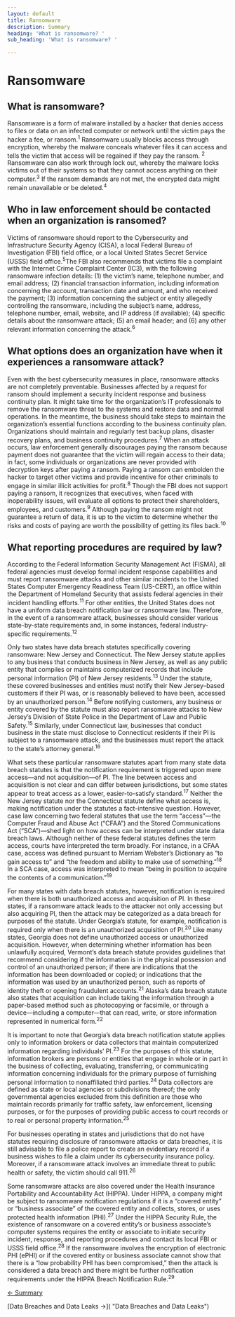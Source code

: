 ```yaml
---
layout: default
title: Ransomware
description: Summary
heading: 'What is ransomware? '
sub_heading: 'What is ransomware? '

---
```

# Ransomware

## What is ransomware?

Ransomware is a form of malware installed by a hacker that denies access to files or data on an infected computer or network until the victim pays the hacker a fee, or ransom.<sup>1</sup> Ransomware usually blocks access through encryption, whereby the malware conceals whatever files it can access and tells the victim that access will be regained if they pay the ransom. <sup>2</sup> Ransomware can also work through lock out, whereby the malware locks victims out of their systems so that they cannot access anything on their computer.<sup>3</sup> If the ransom demands are not met, the encrypted data might remain unavailable or be deleted.<sup>4</sup>

## Who in law enforcement should be contacted when an organization is ransomed?

Victims of ransomware should report to the Cybersecurity and Infrastructure Security Agency (CISA), a local Federal Bureau of Investigation (FBI) field office, or a local United States Secret Service (USSS) field office.<sup>5</sup>The FBI also recommends that victims file a complaint with the Internet Crime Complaint Center (IC3), with the following ransomware infection details: (1) the victim’s name, telephone number, and email address; (2) financial transaction information, including information concerning the account, transaction date and amount, and who received the payment; (3) information concerning the subject or entity allegedly controlling the ransomware, including the subject’s name, address, telephone number, email, website, and IP address (if available); (4) specific details about the ransomware attack; (5) an email header; and (6) any other relevant information concerning the attack.<sup>6</sup>

## What options does an organization have when it experiences a ransomware attack?

Even with the best cybersecurity measures in place, ransomware attacks are not completely preventable. Businesses affected by a request for ransom should implement a security incident response and business continuity plan. It might take time for the organization’s IT professionals to remove the ransomware threat to the systems and restore data and normal operations. In the meantime, the business should take steps to maintain the organization’s essential functions according to the business continuity plan. Organizations should maintain and regularly test backup plans, disaster recovery plans, and business continuity procedures.<sup>7</sup> When an attack occurs, law enforcement generally discourages paying the ransom because payment does not guarantee that the victim will regain access to their data; in fact, some individuals or organizations are never provided with decryption keys after paying a ransom. Paying a ransom can embolden the hacker to target other victims and provide incentive for other criminals to engage in similar illicit activities for profit.<sup>8</sup> Though the FBI does not support paying a ransom, it recognizes that executives, when faced with inoperability issues, will evaluate all options to protect their shareholders, employees, and customers.<sup>9</sup> Although paying the ransom might not guarantee a return of data, it is up to the victim to determine whether the risks and costs of paying are worth the possibility of getting its files back.<sup>10</sup>

## What reporting procedures are required by law?

According to the Federal Information Security Management Act (FISMA), all federal agencies must develop formal incident response capabilities and must report ransomware attacks and other similar incidents to the United States Computer Emergency Readiness Team (US-CERT), an office within the Department of Homeland Security that assists federal agencies in their incident handling efforts.<sup>11</sup> For other entities, the United States does not have a uniform data breach notification law or ransomware law. Therefore, in the event of a ransomware attack, businesses should consider various state-by-state requirements and, in some instances, federal industry-specific requirements.<sup>12</sup>

Only two states have data breach statutes specifically covering ransomware: New Jersey and Connecticut. The New Jersey statute applies to any business that conducts business in New Jersey, as well as any public entity that compiles or maintains computerized records that include personal information (PI) of New Jersey residents.<sup>13</sup> Under the statute, these covered businesses and entities must notify their New Jersey–based customers if their PI was, or is reasonably believed to have been, accessed by an unauthorized person.<sup>14</sup> Before notifying customers, any business or entity covered by the statute must also report ransomware attacks to New Jersey’s Division of State Police in the Department of Law and Public Safety.<sup>15</sup> Similarly, under Connecticut law, businesses that conduct business in the state must disclose to Connecticut residents if their PI is subject to a ransomware attack, and the businesses must report the attack to the state’s attorney general.<sup>16</sup>

What sets these particular ransomware statutes apart from many state data breach statutes is that the notification requirement is triggered upon mere access—and not acquisition—of PI. The line between access and acquisition is not clear and can differ between jurisdictions, but some states appear to treat access as a lower, easier-to-satisfy standard.<sup>17</sup> Neither the New Jersey statute nor the Connecticut statute define what access is, making notification under the statutes a fact-intensive question. However, case law concerning two federal statutes that use the term “access”—the Computer Fraud and Abuse Act (“CFAA”) and the Stored Communications Act (“SCA”)—shed light on how access can be interpreted under state data breach laws. Although neither of these federal statutes defines the term access, courts have interpreted the term broadly. For instance, in a CFAA case, access was defined pursuant to Merriam Webster’s Dictionary as “to gain access to” and “the freedom and ability to make use of something.”<sup>18</sup> In a SCA case, access was interpreted to mean “being in position to acquire the contents of a communication.”<sup>19</sup>

For many states with data breach statutes, however, notification is required when there is both unauthorized access and acquisition of PI. In these states, if a ransomware attack leads to the attacker not only accessing but also acquiring PI, then the attack may be categorized as a data breach for purposes of the statute. Under Georgia’s statute, for example, notification is required only when there is an unauthorized acquisition of PI.<sup>20</sup> Like many states, Georgia does not define unauthorized access or unauthorized acquisition. However, when determining whether information has been unlawfully acquired, Vermont’s data breach statute provides guidelines that recommend considering if the information is in the physical possession and control of an unauthorized person; if there are indications that the information has been downloaded or copied; or indications that the information was used by an unauthorized person, such as reports of identity theft or opening fraudulent accounts.<sup>21</sup> Alaska’s data breach statute also states that acquisition can include taking the information through a paper-based method such as photocopying or facsimile, or through a device—including a computer—that can read, write, or store information represented in numerical form.<sup>22</sup>

It is important to note that Georgia’s data breach notification statute applies only to information brokers or data collectors that maintain computerized information regarding individuals’ PI.<sup>23</sup> For the purposes of this statute, information brokers are persons or entities that engage in whole or in part in the business of collecting, evaluating, transferring, or communicating information concerning individuals for the primary purpose of furnishing personal information to nonaffiliated third parties.<sup>24</sup> Data collectors are defined as state or local agencies or subdivisions thereof; the only governmental agencies excluded from this definition are those who maintain records primarily for traffic safety, law enforcement, licensing purposes, or for the purposes of providing public access to court records or to real or personal property information.<sup>25</sup>

For businesses operating in states and jurisdictions that do not have statutes requiring disclosure of ransomware attacks or data breaches, it is still advisable to file a police report to create an evidentiary record if a business wishes to file a claim under its cybersecurity insurance policy. Moreover, if a ransomware attack involves an immediate threat to public health or safety, the victim should call 911.<sup>26</sup>

Some ransomware attacks are also covered under the Health Insurance Portability and Accountability Act (HIPPA). Under HIPPA, a company might be subject to ransomware notification regulations if it is a “covered entity” or “business associate” of the covered entity and collects, stores, or uses protected health information (PHI).<sup>27</sup> Under the HIPPA Security Rule, the existence of ransomware on a covered entity’s or business associate’s computer systems requires the entity or associate to initiate security incident, response, and reporting procedures and contact its local FBI or USSS field office.<sup>28</sup> If the ransomware involves the encryption of electronic PHI (ePHI) or if the covered entity or business associate cannot show that there is a “low probability PHI has been compromised,” then the attack is considered a data breach and there might be further notification requirements under the HIPPA Breach Notification Rule.<sup>29</sup>


[← Summary](./phishing_summary.html "Summary")

[Data Breaches and Data Leaks →]( "Data Breaches and Data Leaks")